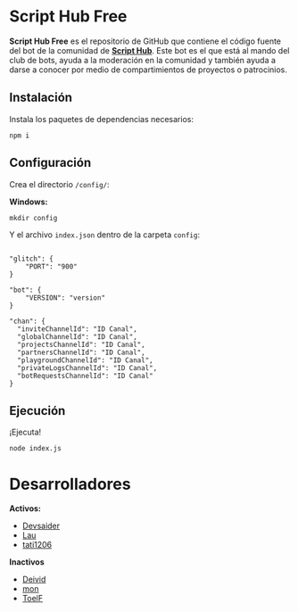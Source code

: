 
# Script Hub Free
**Script Hub Free** es el repositorio de GitHub que contiene el código fuente del bot de la comunidad de [**Script Hub**](https://scripthubteam.github.io/ "Script Hub"). Este bot es el que está al mando del club de bots, ayuda a la moderación en la comunidad y también ayuda a darse a conocer por medio de compartimientos de proyectos o patrocinios.

## Instalación

Instala los paquetes de dependencias necesarios:

`npm i`

## Configuración

Crea el directorio `/config/`:

**Windows:**
```
mkdir config
```

Y el archivo `index.json` dentro de la carpeta `config`:


```

"glitch": {
	"PORT": "900"
}

"bot": {
	"VERSION": "version"
}

"chan": {
  "inviteChannelId": "ID Canal",
  "globalChannelId": "ID Canal",
  "projectsChannelId": "ID Canal",
  "partnersChannelId": "ID Canal",
  "playgroundChannelId": "ID Canal",
  "privateLogsChannelId": "ID Canal",
  "botRequestsChannelId": "ID Canal"
}

```

## Ejecución

¡Ejecuta!

`node index.js`

# Desarrolladores
**Activos:**
- [Devsaider](https://github.com/MrDevsaider "MrDevsaider")
- [Lau](https://github.com/Laauuu "Lau")
- [tati1206](https://github.com/tati1206 "tati1206")

**Inactivos**
- [Deivid](https://github.com/Drylotrans "Drylotrans")
- [mon](https://github.com/wwmon "mon")
- [ToelF](https://github.com/toelf412 "toelf412")

